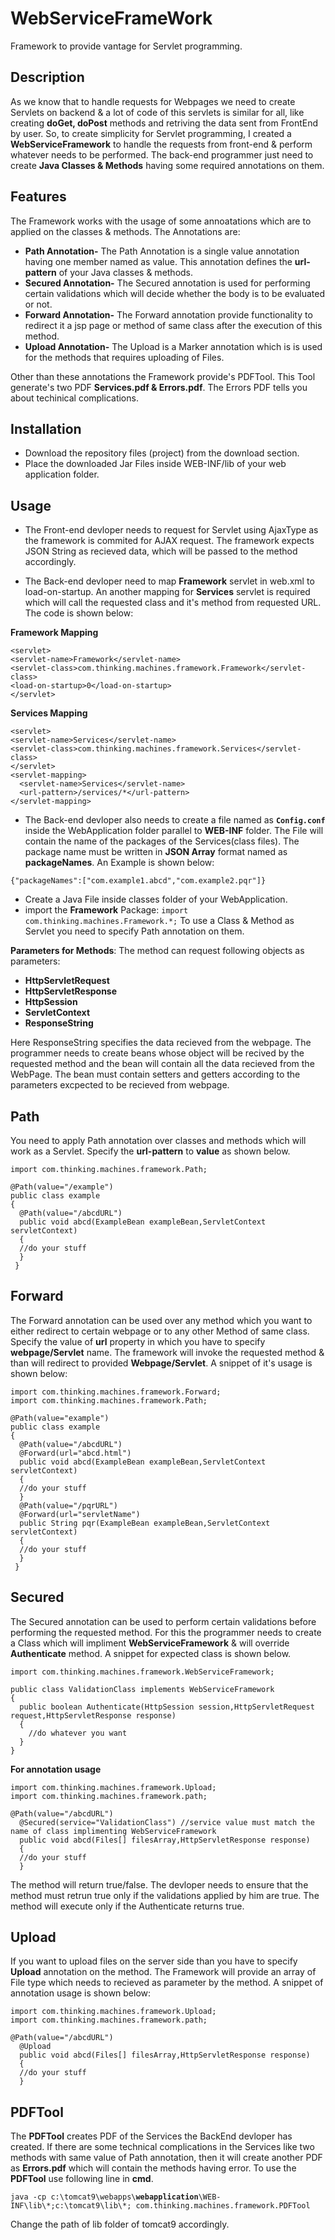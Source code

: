 # WebServiceFrameWork
Framework to provide vantage for Servlet programming.

## Description
As we know that to handle requests for Webpages we need to create Servlets on backend & a lot of code of this servlets is similar for all, like creating **doGet, doPost** methods and retriving the data sent from FrontEnd by user. So, to create simplicity for Servlet programming, I created a **WebServiceFramework** to handle the requests from front-end & perform whatever needs to be performed. The back-end programmer just need to create **Java Classes & Methods** having some required annotations on them.

## Features
The Framework works with the usage of some annoatations which are to applied on the classes & methods. The Annotations are:
* **Path Annotation-** The Path Annotation is a single value annotation having one member named as value. This annotation defines the **url-pattern** of your Java classes & methods.  
* **Secured Annotation-** The Secured annotation is used for performing certain validations which will decide whether the body is to be evaluated or not.
* **Forward Annotation-** The Forward annotation provide functionality to redirect it a jsp page or method of same class after the execution of this method.
* **Upload Annotation-** The Upload is a Marker annotation which is is used for the methods that requires uploading of Files.

Other than these annotations the Framework provide's PDFTool. This Tool generate's two PDF **Services.pdf & Errors.pdf**. The Errors PDF tells you about techinical complications. 

## Installation
* Download the repository files (project) from the download section.
* Place the downloaded Jar Files inside WEB-INF/lib of your web application folder. 

## Usage
* The Front-end devloper needs to request for Servlet using AjaxType as the framework is commited for AJAX request. The framework expects JSON String as recieved data, which will be passed to the method accordingly.

* The Back-end devloper need to map **Framework** servlet in web.xml to load-on-startup. An another mapping for **Services** servlet is required which will call the requested class and it's method from requested URL. The code is shown below:

**Framework Mapping**
```
<servlet>
<servlet-name>Framework</servlet-name>
<servlet-class>com.thinking.machines.framework.Framework</servlet-class>
<load-on-startup>0</load-on-startup>
</servlet>
```
**Services Mapping**
```
<servlet>
<servlet-name>Services</servlet-name>
<servlet-class>com.thinking.machines.framework.Services</servlet-class>
</servlet>
<servlet-mapping>
  <servlet-name>Services</servlet-name>
  <url-pattern>/services/*</url-pattern>
</servlet-mapping>
```

* The Back-end devloper also needs to create a file named as **```Config.conf```** inside the WebApplication folder parallel to **WEB-INF** folder. The File will contain the name of the packages of the Services(class files). The package name must be written in **JSON Array** format named as **packageNames**. An Example is shown below:
```
{"packageNames":["com.example1.abcd","com.example2.pqr"]}
```

* Create a Java File inside classes folder of your WebApplication.
* import the **Framework** Package:
``` import com.thinking.machines.Framework.*; ```
To use a Class & Method as Servlet you need to specify Path annotation on them.

**Parameters for Methods**: The method can request following objects as parameters:
* **HttpServletRequest**
* **HttpServletResponse**
* **HttpSession**
* **ServletContext**
* **ResponseString**

Here ResponseString specifies the data recieved from the webpage. The programmer needs to create beans whose object will be recived by the requested method and the bean will contain all the data recieved from the WebPage. The bean must contain setters and getters according to the parameters excpected to be recieved from webpage.

## Path
You need to apply Path annotation over classes and methods which will work as a Servlet. Specify the **url-pattern** to **value** as shown below.
```
import com.thinking.machines.framework.Path;

@Path(value="/example")
public class example
{
  @Path(value="/abcdURL")
  public void abcd(ExampleBean exampleBean,ServletContext servletContext)
  {
  //do your stuff
  }
 }
```

## Forward
The Forward annotation can be used over any method which you want to either redirect to certain webpage or to any other Method of same class. Specify the value of **url** property in which you have to specify **webpage/Servlet** name. The framework will invoke the requested method & than will redirect to provided **Webpage/Servlet**. A snippet of it's usage is shown below:

```
import com.thinking.machines.framework.Forward;
import com.thinking.machines.framework.Path;

@Path(value="example")
public class example
{
  @Path(value="/abcdURL")
  @Forward(url="abcd.html")
  public void abcd(ExampleBean exampleBean,ServletContext servletContext)
  {
  //do your stuff
  }
  @Path(value="/pqrURL")
  @Forward(url="servletName")
  public String pqr(ExampleBean exampleBean,ServletContext servletContext)
  {
  //do your stuff
  }
 }
```

## Secured
The Secured annotation can be used to perform certain validations before performing the requested method. For this the programmer needs to create a Class which will impliment **WebServiceFramework** & will override **Authenticate** method. A snippet for expected class is 
shown below.

```
import com.thinking.machines.framework.WebServiceFramework;

public class ValidationClass implements WebServiceFramework
{
  public boolean Authenticate(HttpSession session,HttpServletRequest request,HttpServletResponse response)
  {
    //do whatever you want
  }
}

```
**For annotation usage**
```
import com.thinking.machines.framework.Upload;
import com.thinking.machines.framework.path;

@Path(value="/abcdURL")
  @Secured(service="ValidationClass") //service value must match the name of class implimenting WebServiceFramework
  public void abcd(Files[] filesArray,HttpServletResponse response)
  {
  //do your stuff
  }
  ```
  
The method will return true/false. The devloper needs to ensure that the method must retrun true only if the validations applied by him are true. The method will execute only if the Authenticate returns true.

## Upload
If you want to upload files on the server side than you have to specify **Upload** annotation on the method. The Framework will provide an array of File type which needs to recieved as parameter by the method. A snippet of annotation usage is shown below:

```
import com.thinking.machines.framework.Upload;
import com.thinking.machines.framework.path;

@Path(value="/abcdURL")
  @Upload
  public void abcd(Files[] filesArray,HttpServletResponse response)
  {
  //do your stuff
  }
```

## PDFTool
The **PDFTool** creates PDF of the Services the BackEnd devloper has created. If there are some technical complications in the Services
like two methods with same value of Path annotation, then it will create another PDF as **Errors.pdf** which will contain the methods having error. To use the **PDFTool** use following line in **cmd**.

``java -cp c:\tomcat9\webapps\``**``webapplication``**``\WEB-INF\lib\*;c:\tomcat9\lib\*; com.thinking.machines.framework.PDFTool``

Change the path of lib folder of tomcat9 accordingly.

